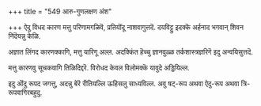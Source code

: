 +++
title = "549 आरु-गुणलक्षण अंश"

+++
ऐदु विधद कारण मत्तु परिणामगळिवॆ, प्रतियॊंदू नाशवागुत्तदॆ. दयविट्टु इदक्कॆ अर्हनाद भगवान् शिवन निंदॆयन्नु केळि.

अज्ञात लिंगद कारणक्कागि, मत्तु यारिगू अल्ल. अदक्किंत हॆच्चु ज्ञानवुळ्ळ तर्कशास्त्रज्ञरिगॆ इदु अन्वयिसुत्तदॆ.

मत्तु कारणवु सूचकवागि तिळिदिद्दरॆ. विरोधद केवल विलोमक्कॆ यावुदे अड्डियिल्ल.

इदु ऒंदु रूपद जगत्तु, अदन्नु बेरॆ रीतियल्लि ऊहिसलु साध्यविल्ल. अवु षट्-रूप अथवा ऐदु-रूप अथवा त्रि-रूपवागिरबहुदु.

